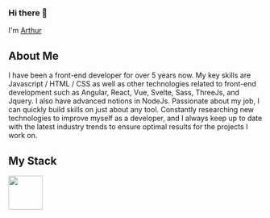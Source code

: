 ### Hi there 👋
I'm [Arthur](https://www.arthurnespoulous.com)

## About Me
I have been a front-end developer for over 5 years now. My key skills are Javascript / HTML / CSS as well as other technologies related to front-end development such as Angular, React, Vue, Svelte, Sass, ThreeJs, and Jquery. I also have advanced notions in NodeJs. Passionate about my job, I can quickly build skills on just about any tool.
Constantly researching new technologies to improve myself as a developer, and I always keep up to date with the latest industry trends to ensure optimal results for the projects I work on.

## My Stack

<p>
  <img src="https://cdn.jsdelivr.net/gh/devicons/devicon/icons/angularjs/angularjs-original.svg" width="67.5px" />
</p>
<!--
**anespoul34/anespoul34** is a ✨ _special_ ✨ repository because its `README.md` (this file) appears on your GitHub profile.

Here are some ideas to get you started:

- 🔭 I’m currently working on ...
- 🌱 I’m currently learning ...
- 👯 I’m looking to collaborate on ...
- 🤔 I’m looking for help with ...
- 💬 Ask me about ...
- 📫 How to reach me: ...
- 😄 Pronouns: ...
- ⚡ Fun fact: ...
-->
